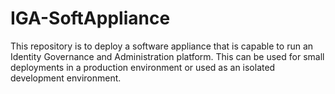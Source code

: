 # IGA-SoftAppliance
This repository is to deploy a software appliance that is capable to run an Identity Governance and Administration platform. This can be used for small deployments in a production environment or used as an isolated development environment.
